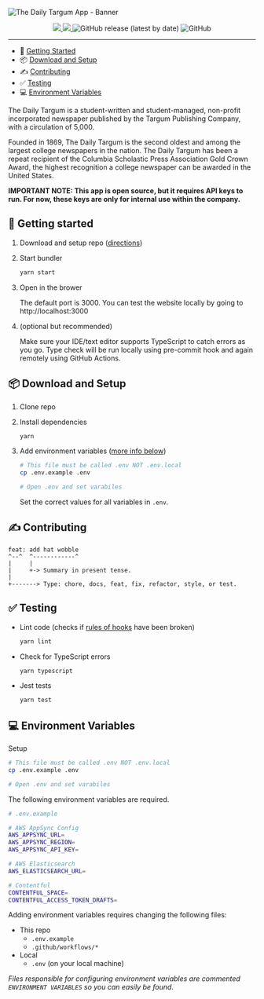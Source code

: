 ![The Daily Targum App - Banner](https://i.ibb.co/L5TtWGR/github-banner.png)

<p align="center">
  <a href='https://github.com/daily-targum/daily-targum-website/actions'>
    <img src='https://github.com/daily-targum/daily-targum-website/workflows/Deploy/badge.svg'>
  </a>

  <a href="https://codecov.io/gh/daily-targum/daily-targum-website">
    <img src="https://codecov.io/gh/daily-targum/daily-targum-website/branch/master/graph/badge.svg" />
  </a>

  <img alt="GitHub release (latest by date)" src="https://img.shields.io/github/v/release/daily-targum/daily-targum-website">

  <img alt="GitHub" src="https://img.shields.io/github/license/daily-targum/daily-targum-website">
</p>

---

* 🚀 [Getting Started](#-getting-started)
* 📦 [Download and Setup](#-download-and-setup)
* ✍️ [Contributing](#%EF%B8%8F-contributing)
* ✅ [Testing](#-testing)
* 💻 [Environment Variables](#-environment-variables)

The Daily Targum is a student-written and student-managed, non-profit incorporated newspaper published by the Targum Publishing Company, with a circulation of 5,000.

Founded in 1869, The Daily Targum is the second oldest and among the largest college newspapers in the nation. The Daily Targum has been a repeat recipient of the Columbia Scholastic Press Association Gold Crown Award, the highest recognition a college newspaper can be awarded in the United States.

**IMPORTANT NOTE: This app is open source, but it requires API keys to run. For now, these keys are only for internal use within the company.**

## 🚀 Getting started

  1. Download and setup repo ([directions](#-download-and-setup))

  2. Start bundler
  
      ```bash
      yarn start
      ```

  3. Open in the brower

      The default port is 3000. You can test the website locally by going to http://localhost:3000

  4. (optional but recommended)

      Make sure your IDE/text editor supports TypeScript to catch errors as you go. Type check will be run locally using pre-commit hook and again remotely using GitHub Actions.
      


## 📦 Download and Setup

1. Clone repo

2. Install dependencies

    ```bash
    yarn
    ```

3. Add environment variables ([more info below](#-environment-variables))

    ```bash
    # This file must be called .env NOT .env.local
    cp .env.example .env

    # Open .env and set varabiles
    ```

    Set the correct values for all variables in `.env`.

## ✍ Contributing

```
feat: add hat wobble
^--^  ^------------^
|     |
|     +-> Summary in present tense.
|
+-------> Type: chore, docs, feat, fix, refactor, style, or test.
```

## ✅ Testing

  * Lint code (checks if [rules of hooks](https://reactjs.org/docs/hooks-rules.html) have been broken)

      ```bash
      yarn lint
      ```

  * Check for TypeScript errors

      ```bash
      yarn typescript
      ```

  * Jest tests

      ```bash
      yarn test
      ```

## 💻 Environment Variables

Setup

```bash
# This file must be called .env NOT .env.local
cp .env.example .env

# Open .env and set varabiles
```

The following environment variables are required.

```bash
# .env.example

# AWS AppSync Config 
AWS_APPSYNC_URL=
AWS_APPSYNC_REGION=
AWS_APPSYNC_API_KEY=

# AWS Elasticsearch
AWS_ELASTICSEARCH_URL=

# Contentful
CONTENTFUL_SPACE=
CONTENTFUL_ACCESS_TOKEN_DRAFTS=
```

Adding environment variables requires changing the following files:

* This repo
  * `.env.example`
  * `.github/workflows/*`
* Local
  * `.env` (on your local machine)

_Files responsible for configuring environment variables are commented `ENVIRONMENT VARIABLES` so you can easily be found._